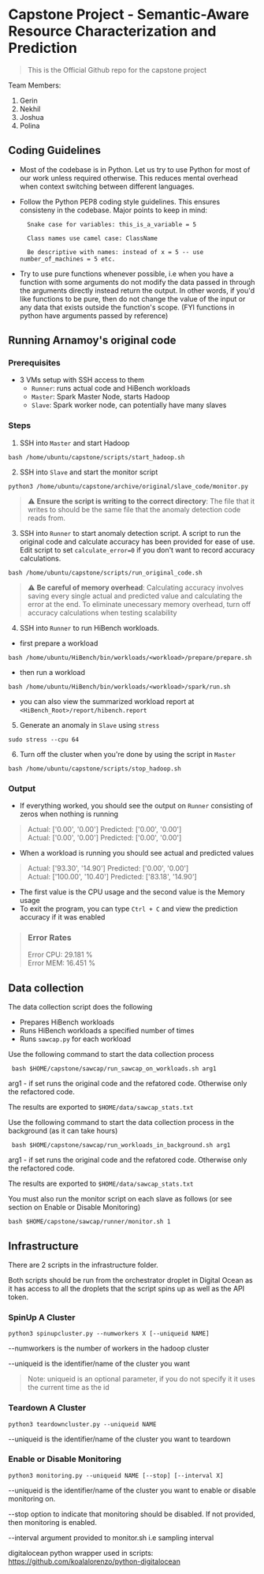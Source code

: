 # Capstone Project - Semantic-Aware Resource Characterization and Prediction

> This is the Official Github repo for the capstone project

Team Members:

1. Gerin
2. Nekhil
3. Joshua
4. Polina

## Coding Guidelines

* Most of the codebase is in Python. Let us try to use Python for most of our work unless required otherwise. This reduces mental overhead when context switching between different languages.

* Follow the Python PEP8 coding style guidelines. This ensures consisteny in the codebase. Major points to keep in mind:

        Snake case for variables: this_is_a_variable = 5

        Class names use camel case: ClassName

        Be descriptive with names: instead of x = 5 -- use number_of_machines = 5 etc.
        
* Try to use pure functions whenever possible, i.e when you have a function with some arguments do not modify the data passed in through the arguments directly instead return the output. In other words, if you'd like functions to be pure, then do not change the value of the input or any data that exists outside the function's scope. (FYI functions in python have arguments passed by reference)

## Running Arnamoy's original code

### Prerequisites
 * 3 VMs setup with SSH access to them
     * `Runner`: runs actual code and HiBench workloads
     * `Master`: Spark Master Node, starts Hadoop
     * `Slave`: Spark worker node, can potentially have many slaves

### Steps
1. SSH into `Master` and start Hadoop
```
bash /home/ubuntu/capstone/scripts/start_hadoop.sh
```

2. SSH into `Slave` and start the monitor script
```
python3 /home/ubuntu/capstone/archive/original/slave_code/monitor.py
```

> :warning: **Ensure the script is writing to the correct directory**: The file that it writes to should be the same file that the anomaly detection code reads from.

3. SSH into `Runner` to start anomaly detection script. A script to run the original code and calculate accuracy has been provided for ease of use. Edit script to set `calculate_error=0` if you don't want to record accuracy calculations.
```
bash /home/ubuntu/capstone/scripts/run_original_code.sh
```

> :warning: **Be careful of memory overhead**: Calculating accuracy involves saving every single actual and predicted value and calculating the error at the end. To eliminate unecessary memory overhead, turn off accuracy calculations when testing scalability

4. SSH into `Runner` to run HiBench workloads.
* first prepare a workload
```
bash /home/ubuntu/HiBench/bin/workloads/<workload>/prepare/prepare.sh
```
* then run a workload
```
bash /home/ubuntu/HiBench/bin/workloads/<workload>/spark/run.sh
```
* you can also view the summarized workload report at `<HiBench_Root>/report/hibench.report`

5. Generate an anomaly in `Slave` using `stress`
```
sudo stress --cpu 64
```

6. Turn off the cluster when you're done by using the script in `Master`
```
bash /home/ubuntu/capstone/scripts/stop_hadoop.sh
```

### Output
* If everything worked, you should see the output on `Runner` consisting of zeros when nothing is running
> Actual: ['0.00', '0.00'] Predicted: ['0.00', '0.00']  
> Actual: ['0.00', '0.00'] Predicted: ['0.00', '0.00']

* When a workload is running you should see actual and predicted values
> Actual: ['93.30', '14.90'] Predicted: ['0.00', '0.00']  
> Actual: ['100.00', '10.40'] Predicted: ['83.18', '14.90']

* The first value is the CPU usage and the second value is the Memory usage
* To exit the program, you can type `Ctrl + C` and view the prediction accuracy if it was enabled
> ### Error Rates ###  
> Error CPU: 29.181 %  
> Error MEM: 16.451 %  

## Data collection
The data collection script does the following
- Prepares HiBench workloads
- Runs HiBench workloads a specified number of times
- Runs `sawcap.py` for each workload

Use the following command to start the data collection process
```
 bash $HOME/capstone/sawcap/run_sawcap_on_workloads.sh arg1
```
arg1 - if set runs the original code and the refatored code. Otherwise only the refactored code.

The results are exported to `$HOME/data/sawcap_stats.txt`

Use the following command to start the data collection process in the background (as it can take hours)
```
 bash $HOME/capstone/sawcap/run_workloads_in_background.sh arg1
```
arg1 - if set runs the original code and the refatored code. Otherwise only the refactored code.

The results are exported to `$HOME/data/sawcap_stats.txt`

You must also run the monitor script on each slave as follows (or see section on Enable or Disable Monitoring)
```
bash $HOME/capstone/sawcap/runner/monitor.sh 1
```

## Infrastructure
There are 2 scripts in the infrastructure folder. 

Both scripts should be run from the orchestrator droplet in Digital Ocean as it has access to all the droplets that the script spins up as well as the API token.

### SpinUp A Cluster
```
python3 spinupcluster.py --numworkers X [--uniqueid NAME]
```
--numworkers is the number of workers in the hadoop cluster

--uniqueid is the identifier/name of the cluster you want

> Note: uniqueid is an optional parameter, if you do not specify it it uses the current time as the id

### Teardown A Cluster
```
python3 teardowncluster.py --uniqueid NAME
```
--uniqueid is the identifier/name of the cluster you want to teardown

### Enable or Disable Monitoring
```
python3 monitoring.py --uniqueid NAME [--stop] [--interval X]
```
--uniqueid is the identifier/name of the cluster you want to enable or disable monitoring on.

--stop option to indicate that monitoring should be disabled. If not provided, then monitoring is enabled.

--interval argument provided to monitor.sh i.e sampling interval

digitalocean python wrapper used in scripts: https://github.com/koalalorenzo/python-digitalocean
